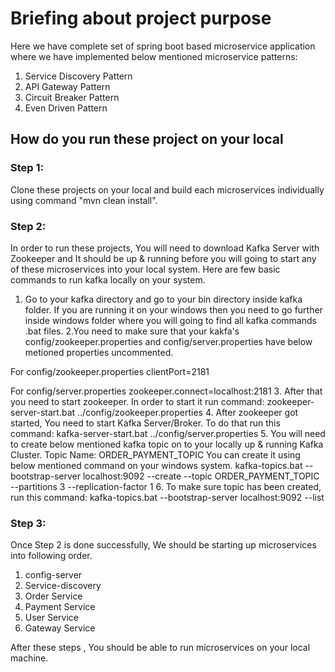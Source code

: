 # Briefing about project purpose 
Here we have complete set of spring boot based microservice application where we have implemented below mentioned microservice patterns:

1. Service Discovery Pattern
2. API Gateway Pattern
3. Circuit Breaker Pattern
4. Even Driven Pattern

## How do you run these project on your local
### Step 1: 
Clone these projects on your local and build each microservices individually using command "mvn clean install".
### Step 2:
In order to run these projects, You will need to download Kafka Server with Zookeeper and It should be up & running before you will going to start any of these microservices into your local system.
Here are few basic commands to run kafka locally on your system.
1. Go to your kafka directory and go to your bin directory inside kafka folder. If you are running it on your windows then you need to go further inside windows folder where you will going to find all kafka commands .bat files.
2.You need to make sure that your kakfa's config/zookeeper.properties and config/server.properties have below metioned properties uncommented.

For config/zookeeper.properties
      clientPort=2181

For config/server.properties
     zookeeper.connect=localhost:2181
3. After that you need to start zookeeper. In order to start it run command: zookeeper-server-start.bat ../config/zookeeper.properties
4. After zookeeper got started, You need to start Kafka Server/Broker. To do that run this command: kafka-server-start.bat ../config/server.properties
5. You will need to create below mentioned kafka topic on to your locally up & running Kafka Cluster.
   Topic Name: ORDER_PAYMENT_TOPIC
   You can create it using below mentioned command on your windows system.
   kafka-topics.bat --bootstrap-server localhost:9092 --create --topic ORDER_PAYMENT_TOPIC --partitions 3 --replication-factor 1
6. To make sure topic has been created, run this command: kafka-topics.bat --bootstrap-server localhost:9092 --list
### Step 3:
Once Step 2 is done successfully, We should be starting up microservices into following order.
1. config-server
2. Service-discovery
3. Order Service
4. Payment Service
5. User Service
6. Gateway Service

After these steps , You should be able to run microservices on your local machine. 


